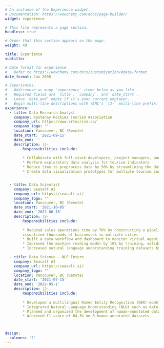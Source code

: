 ```yaml
---
# An instance of the Experience widget.
# Documentation: https://wowchemy.com/docs/page-builder/
widget: experience

# This file represents a page section.
headless: true

# Order that this section appears on the page.
weight: 40

title: Experience
subtitle:

# Date format for experience
#   Refer to https://wowchemy.com/docs/customization/#date-format
date_format: Jan 2006

# Experiences.
#   Add/remove as many `experience` items below as you like.
#   Required fields are `title`, `company`, and `date_start`.
#   Leave `date_end` empty if it's your current employer.
#   Begin multi-line descriptions with YAML's `|2-` multi-line prefix.
experience:
  - title: Data Research Analyst
    company: Kootenay Rockies Tourism Association
    company_url: https://www.krtourism.ca/
    company_logo: ''
    location: Vancouver, BC (Remote)
    date_start: '2021-09-15'
    date_end: ''
    description: |2-
        Responsibilities include:
        
        * Collaborate with full-stack developers, project managers, and stakeholders to integrate tourism data for the development of the BC Tourism Impact Portal (Datahub)
        * Perform exploratory data analysis for tourism indicators
        * Reduce time to preprocess data by 50% by streamlining the data cleaning process
        * Create data visualization prototypes for multiple tourism indicators


  - title: Data Scientist
    company: Seasalt AI
    company_url: https://seasalt.ai/
    company_logo: ''
    location: Vancouver, BC (Remote)
    date_start: '2021-10-05'
    date_end: '2022-06-15'
    description: |2-
        Responsibilities include:
        
        * Reduced sales operations time by 70% by constructing a pipeline that automatically analyzed and
        visualized thousands of businesses in multiple cities
        * Built a data workflow and dashboard to monitor virtual agent conversation data for multiple businesses
        * Improved the machine reading model by 10% by training, validating, and testing the model with different datasets
        * Increased natural language understanding training datasets by 60% by writing rules

  - title: Data Science - NLP Intern
    company: Seasalt AI
    company_url: https://seasalt.ai/
    company_logo: ''
    location: Vancouver, BC (Remote)
    date_start: '2021-07-15'
    date_end: '2022-05-1'
    description: |2-
        Responsibilities include:
        
        * Developed a multilingual Named Entity Recognition (NER) model that extracts 30+ fine-grained entities for 6 low-resource languages
        * Integrated Natural Language Understanding (NLU) such as date-time grounding to improve virtual agent performance
        * Planned and organized the development of human-annotated datasets for few-shot learning
        * Achieved f1-score of 64.3% on 8 human-annotated datasets



design:
  columns: '2'
---
```

